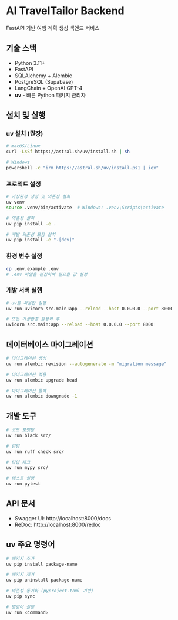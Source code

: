 # AI TravelTailor Backend

FastAPI 기반 여행 계획 생성 백엔드 서비스

## 기술 스택

- Python 3.11+
- FastAPI
- SQLAlchemy + Alembic
- PostgreSQL (Supabase)
- LangChain + OpenAI GPT-4
- **uv** - 빠른 Python 패키지 관리자

## 설치 및 실행

### uv 설치 (권장)

```bash
# macOS/Linux
curl -LsSf https://astral.sh/uv/install.sh | sh

# Windows
powershell -c "irm https://astral.sh/uv/install.ps1 | iex"
```

### 프로젝트 설정

```bash
# 가상환경 생성 및 의존성 설치
uv venv
source .venv/bin/activate  # Windows: .venv\Scripts\activate

# 의존성 설치
uv pip install -e .

# 개발 의존성 포함 설치
uv pip install -e ".[dev]"
```

### 환경 변수 설정

```bash
cp .env.example .env
# .env 파일을 편집하여 필요한 값 설정
```

### 개발 서버 실행

```bash
# uv를 사용한 실행
uv run uvicorn src.main:app --reload --host 0.0.0.0 --port 8000

# 또는 가상환경 활성화 후
uvicorn src.main:app --reload --host 0.0.0.0 --port 8000
```

## 데이터베이스 마이그레이션

```bash
# 마이그레이션 생성
uv run alembic revision --autogenerate -m "migration message"

# 마이그레이션 적용
uv run alembic upgrade head

# 마이그레이션 롤백
uv run alembic downgrade -1
```

## 개발 도구

```bash
# 코드 포맷팅
uv run black src/

# 린팅
uv run ruff check src/

# 타입 체크
uv run mypy src/

# 테스트 실행
uv run pytest
```

## API 문서

- Swagger UI: http://localhost:8000/docs
- ReDoc: http://localhost:8000/redoc

## uv 주요 명령어

```bash
# 패키지 추가
uv pip install package-name

# 패키지 제거
uv pip uninstall package-name

# 의존성 동기화 (pyproject.toml 기반)
uv pip sync

# 명령어 실행
uv run <command>
```
